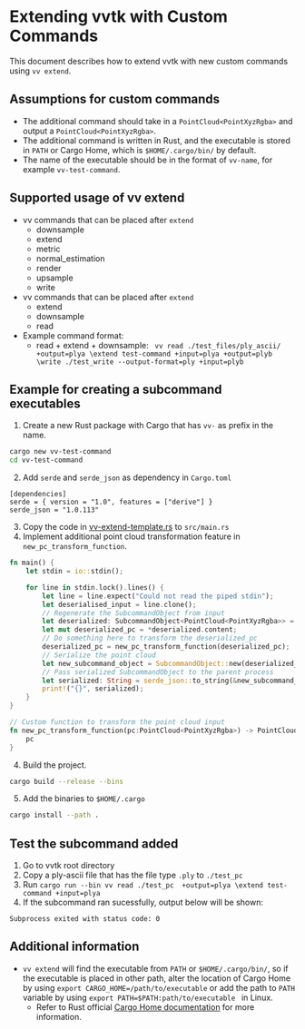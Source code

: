 # Extending vvtk with Custom Commands 
This document describes how to extend vvtk with new custom commands using ``vv extend``. 

## Assumptions for custom commands 
- The additional command should take in a ``PointCloud<PointXyzRgba>`` and output a ``PointCloud<PointXyzRgba>``. 
- The additional command is written in Rust, and the executable is stored in ``PATH`` or Cargo Home, which is ``$HOME/.cargo/bin/`` by default.
- The name of the executable should be in the format of ``vv-name``, for example ``vv-test-command``. 

## Supported usage of vv extend
- vv commands that can be placed after ``extend``
    - downsample 
    - extend 
    - metric 
    - normal_estimation 
    - render 
    - upsample 
    - write 
- vv commands that can be placed after ``extend``
    - extend 
    - downsample 
    - read 
- Example command format:
    - read + extend + downsample: 
    `` vv read ./test_files/ply_ascii/  +output=plya \extend test-command +input=plya +output=plyb \write ./test_write --output-format=ply +input=plyb``



## Example for creating a subcommand executables
1. Create a new Rust package with Cargo that has ``vv-`` as prefix in the name. 
```bash
cargo new vv-test-command 
cd vv-test-command
```
2. Add ``serde`` and ``serde_json`` as dependency in ``Cargo.toml``
```
[dependencies]
serde = { version = "1.0", features = ["derive"] }
serde_json = "1.0.113"
```
3. Copy the code in [vv-extend-template.rs](./vv-extend-template.rs) to ``src/main.rs``
4. Implement additional point cloud transformation feature in ``new_pc_transform_function``.
```rust
fn main() {
    let stdin = io::stdin();

    for line in stdin.lock().lines() {
        let line = line.expect("Could not read the piped stdin");
        let deserialised_input = line.clone();
        // Regenerate the SubcommandObject from input 
        let deserialized: SubcommandObject<PointCloud<PointXyzRgba>> = serde_json::from_str(&deserialised_input).unwrap();
        let mut deserialized_pc = *deserialized.content;
        // Do something here to transform the deserialized_pc
        deserialized_pc = new_pc_transform_function(deserialized_pc);
        // Serialize the point cloud
        let new_subcommand_object = SubcommandObject::new(deserialized_pc);
        // Pass serialized SubcommandObject to the parent process
        let serialized: String = serde_json::to_string(&new_subcommand_object).unwrap();
        print!("{}", serialized);
    }
}

// Custom function to transform the point cloud input
fn new_pc_transform_function(pc:PointCloud<PointXyzRgba>) -> PointCloud<PointXyzRgba> {
    pc
}
```
4. Build the project.
```bash
cargo build --release --bins
```
5. Add the binaries to ``$HOME/.cargo``
```bash
cargo install --path .
```

## Test the subcommand added
1. Go to vvtk root directory
2. Copy a ply-ascii file that has the file type ``.ply`` to ``./test_pc``
2. Run ``cargo run --bin vv read ./test_pc  +output=plya \extend test-command +input=plya``
4. If the subcommand ran sucessfully, output below will be shown:
```
Subprocess exited with status code: 0
```

## Additional information
- ``vv extend`` will find the executable from 
``PATH`` or ``$HOME/.cargo/bin/``, so if the executable is placed in other path, alter the location of Cargo Home by using ``export CARGO_HOME=/path/to/executable`` or add the path to ``PATH`` variable by using ``export PATH=$PATH:path/to/executable
`` in Linux. 
   - Refer to Rust official [Cargo Home documentation](https://doc.rust-lang.org/cargo/guide/cargo-home.html) for more information.  
